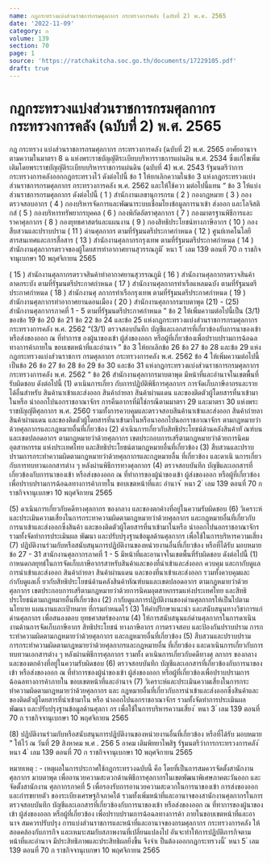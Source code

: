 ```yaml
---
name: กฎกระทรวงแบ่งส่วนราชการกรมศุลกากร กระทรวงการคลัง (ฉบับที่ 2) พ.ศ. 2565
date: '2022-11-09'
category: ก
volume: 139
section: 70
page: 1
source: 'https://ratchakitcha.soc.go.th/documents/17229105.pdf'
draft: true
---
```


# กฎกระทรวงแบ่งส่วนราชการกรมศุลกากร กระทรวงการคลัง (ฉบับที่ 2) พ.ศ. 2565

กฎ กระทรวง แบ่งส่วนราชการกรมศุลกากร กระทรวงการคลัง (ฉบับที่ 2) พ.ศ. 2565 อาศัยอานาจตามความในมาตรา 8 ฉ แห่งพระราชบัญญัติระเบียบบริหารราชการแผ่นดิน พ.ศ. 2534 ซึ่งแก้ไขเพิ่มเติมโดยพระราชบัญญัติระเบียบบริหารราชการแผ่นดิน (ฉบับที่ 4) พ.ศ. 2543 รัฐมนตรีว่าการกระทรวงการคลังออกกฎกระทรวงไว้ ดังต่อไปนี้ ข้อ 1 ให้ยกเลิกความในข้อ 3 แห่งกฎกระทรวงแบ่งส่วนราชการกรมศุลกากร กระทรวงการคลัง พ.ศ. 2562 และให้ใช้ควา มต่อไปนี้แทน “ ข้อ 3 ให้แบ่งส่วนราชการกรมศุลกากร ดังต่อไปนี้ ( 1 ) สำนักงานเลขานุการกรม ( 2 ) กองกฎหมาย ( 3 ) กองตรวจสอบอากร ( 4 ) กองบริหารจัดการและพัฒนาระบบเชื่อมโยงข้อมูลการนาเข้า ส่งออก และโลจิสติกส์ ( 5 ) กองบริหารทรัพยากรบุคคล ( 6 ) กองพิกัดอัตราศุลกากร ( 7 ) กองมาตรฐานพิธีการและราคาศุลกากร ( 8 ) กองยุทธศาสตร์และแผนงาน ( 9 ) กองสิทธิประโยชน์ทางภาษีอากร ( 10 ) กองสืบสวนและปราบปราม ( 11 ) ด่านศุลกากร ตามที่รัฐมนตรีประกาศกำหนด ( 12 ) ศูนย์เทคโนโลยีสารสนเทศและการสื่อสาร ( 13 ) สำนักงานศุลกากรกรุงเทพ ตามที่รัฐมนตรีประกาศกำหนด ( 14 ) สำนักงานศุลกากรตรวจของผู้โดยสารท่าอากาศยานสุวรรณภูมิ ้ หนา 1 ่ เลม 139 ตอนที่ 70 ก ราชกิจจานุเบกษา 10 พฤศจิกายน 2565

( 15 ) สำนักงานศุลกากรตรวจสินค้าท่าอากาศยานสุวรรณภูมิ ( 16 ) สำนักงานศุลกากรตรวจสินค้าลาดกระบัง ตามที่รัฐมนตรีประกาศกำหนด ( 17 ) สำนักงานศุลกากรท่าเรือแหลมฉบัง ตามที่รัฐมนตรีประกาศกำหนด ( 18 ) สำนักงานศุ ลกากรท่าเรือกรุงเทพ ตามที่รัฐมนตรีประกาศกำหนด ( 19 ) สำนักงานศุลกากรท่าอากาศยานดอนเมือง ( 20 ) สำนักงานศุลกากรมาบตาพุด (21) - (25) สำนักงานศุลกากรภาคที่ 1 - 5 ตามที่รัฐมนตรีประกาศกำหนด ” ข้อ 2 ให้เพิ่มความต่อไปนี้เป็น (3/1) ของข้อ 19 ข้อ 20 ข้อ 21 ข้อ 22 ข้อ 24 และข้อ 25 แห่งกฎกระทรวงแบ่งส่วนราชการกรมศุลกากร กระทรวงการคลัง พ.ศ. 2562 “(3/1) ตรวจสอบบันทึก บัญชีและเอกสารที่เกี่ยวข้องกับการนาของเข้า หรือส่งของออก ณ ที่ทำการข องผู้นาของเข้า ผู้ส่งของออก หรือผู้ที่เกี่ยวข้องเพื่อปราบปรามการฉ้อฉลทางการค้าภายใน ขอบเขตหน้าที่และอำนาจ ” ข้อ 3 ให้ยกเลิกข้อ 26 ข้อ 27 ข้อ 28 และข้อ 29 แห่งกฎกระทรวงแบ่งส่วนราชการ กรมศุลกากร กระทรวงการคลัง พ.ศ. 2562 ข้อ 4 ให้เพิ่มความต่อไปนี้เป็นข้อ 26 ข้อ 27 ข้อ 28 ข้อ 29 ข้อ 30 และข้อ 31 แห่งกฎกระทรวงแบ่งส่วนราชการกรมศุลกากร กระทรวงการคลัง พ.ศ. 2562 “ ข้อ 26 สำนักงานศุลกากรมาบตาพุด มีหน้าที่และอำนาจในเขตพื้นที่รับผิดชอบ ดังต่อไปนี้ (1) ดาเนินการเกี่ยว กับการปฏิบัติพิธีการศุลกากร การจัดเก็บภาษีอากรและรายได้อื่นสำหรับ สินค้านาเข้าและส่งออก สินค้าถ่ายลา สินค้าผ่านแดน และของติดตัวผู้โดยสารที่นาเข้ามาในหรือ นำออกไปนอกราชอาณาจักร การคืนอากรที่มิใช่กรณีตามมาตรา 29 และมาตรา 30 แห่งพระราชบัญญัติศุลกากร พ.ศ. 2560 รวมทั้งการควบคุมและตรวจสอบสินค้านาเข้าและส่งออก สินค้าถ่ายลา สินค้าผ่านแดน และของติดตัวผู้โดยสารที่นาเข้ามาในหรือนาออกไปนอกราชอาณาจักร ตามกฎหมายว่าด้วยศุลกากรและกฎหมายอื่นที่เกี่ยวข้อง (2) ดำเนินการเกี่ยวกับสิทธิประโยชน์ด้านคลังสินค้าทั ณฑ์บนและเขตปลอดอากร ตามกฎหมายว่าด้วยศุลกากร เขตประกอบการเสรีตามกฎหมายว่าด้วยการนิคมอุตสาหกรรม แห่งประเทศไทย และสิทธิประโยชน์ตามกฎหมายอื่นที่เกี่ยวข้อง (3) สืบสวนและปราบปรามการกระทำความผิดตามกฎหมายว่าด้วยศุลกากรและกฎหมายอื่น ที่เกี่ยวข้อง และดาเนิ นการเกี่ยวกับการทบทวนเอกสารต่าง ๆ หลังผ่านพิธีการทางศุลกากร (4) ตรวจสอบบันทึก บัญชีและเอกสารที่เกี่ยวข้องกับการนาของเข้า หรือส่งของออก ณ ที่ทำการของผู้นำของเข้า ผู้ส่งของออก หรือผู้ที่เกี่ยวข้องเพื่อปราบปรามการฉ้อฉลทางการค้าภายใน ขอบเขตหน้าที่และ อำนาจ ้ หนา 2 ่ เลม 139 ตอนที่ 70 ก ราชกิจจานุเบกษา 10 พฤศจิกายน 2565

(5) ดาเนินการเกี่ยวกับคดีทางศุลกากร ของกลาง และของตกค้างที่อยู่ในความรับผิดชอบ (6) วิเคราะห์และประเมินความเสี่ยงในการกระทาความผิดตามกฎหมายว่าด้วยศุลกากร และกฎหมายอื่นที่เกี่ยวกับการนาเข้าและส่งออกซึ่งสินค้า และของติดตัวผู้โดยสารที่นาเข้ามาในหรือ นำออกไปนอกราชอาณาจักร รวมทั้งจัดทำการประเมินผล พัฒนา และปรับปรุงฐานข้อมูลด้านศุลกากร เพื่อใช้ในการบริหารความเสี่ยง (7) ปฏิบัติงานร่วมกับหรือสนับสนุนการปฏิบัติงานของหน่วยงานอื่นที่เกี่ยวข้อง หรือที่ได้รับ มอบหมาย ข้อ 27 - 31 สานักงานศุลกากรภาคที่ 1 - 5 มีหน้าที่และอานาจในเขตพื้นที่รับผิดชอบ ดังต่อไปนี้ (1) กาหนดกลยุทธ์ในการจัดเก็บภาษีอากรสาหรับสินค้าและของที่นำเข้าและส่งออก ควบคุม และกากับดูแลการนำเข้าและส่งออก สินค้าถ่ายลา สินค้าผ่านแดน และของที่นาเข้าและส่งออก รวมทั้งควบคุมและกำกับดูแลเกี่ ยวกับสิทธิประโยชน์ด้านคลังสินค้าทัณฑ์บนและเขตปลอดอากร ตามกฎหมายว่าด้วยศุลกากร เขตประกอบการเสรีตามกฎหมายว่าด้วยการนิคมอุตสาหกรรมแห่งประเทศไทย และสิทธิประโยชน์ตามกฎหมายอื่นที่เกี่ยวข้อง (2) กากับดูแลการปฏิบัติงานของด่านศุลกากรให้เป็นไปตามนโยบาย แผนงานและเป้าหมาย ที่กรมกำหนดไว้ (3) ให้คำปรึกษาแนะนำ และสนับสนุนทางวิชาการแก่ด่านศุลกากร เพื่อสนองตอบ ยุทธศาสตร์ของกรม (4) ให้การสนับสนุนแก่ด่านศุลกากรในการดาเนินงานด้านการจัดเก็บภาษีอากร สิทธิประโยชน์ ทางภาษีอากร การตรวจสอบ และป้องกันปราบปราม การกระทำความผิดตามกฎหมายว่าด้วยศุลกากร และกฎหมายอื่นที่เกี่ยวข้อง (5) สืบสวนและปราบปรามการกระทำความผิดตามกฎหมายว่าด้วยศุลกากรและกฎหมายอื่น ที่เกี่ยวข้อง และดาเนินการเกี่ยวกับการทบทวนเอกสารต่าง ๆ หลังผ่านพิธีการศุลกากร รวมทั้ง ดาเนินการเกี่ยวกับคดีทางศุ ลกากร ของกลาง และของตกค้างที่อยู่ในความรับผิดชอบ (6) ตรวจสอบบันทึก บัญชีและเอกสารที่เกี่ยวข้องกับการนาของเข้า หรือส่งของออก ณ ที่ทำการของผู้นำของเข้า ผู้ส่งของออก หรือผู้ที่เกี่ยวข้องเพื่อปราบปรามการฉ้อฉลทางการค้าภายใน ขอบเขตหน้าที่และอำนาจ (7) วิเคราะห์และประเมินความเสี่ยงในการกระทำความผิดตามกฎหมายว่าด้วยศุลกากร และ กฎหมายอื่นที่เกี่ยวกับการนำเข้าและส่งออกซึ่งสินค้าและของติดตัวผู้โดยสารที่นำเข้ามาใน หรือ นำออกไปนอกราชอาณาจักร รวมทั้งจัดทำการประเมินผล พัฒนา และปรับปรุงฐานข้อมูลด้านศุลกา กร เพื่อใช้ในการบริหารความเสี่ยง ้ หนา 3 ่ เลม 139 ตอนที่ 70 ก ราชกิจจานุเบกษา 10 พฤศจิกายน 2565

(8) ปฏิบัติงานร่วมกับหรือสนับสนุนการปฏิบัติงานของหน่วยงานอื่นที่เกี่ยวข้อง หรือที่ได้รับ มอบหมาย ” ให้ไว้ ณ วันที่ 29 สิงหาคม พ.ศ . 256 5 อาคม เติมพิทยาไพสิฐ รัฐมนตรีว่าการกระทรวงการคลัง ้ หนา 4 ่ เลม 139 ตอนที่ 70 ก ราชกิจจานุเบกษา 10 พฤศจิกายน 2565

หมายเหตุ : - เหตุผลในการประกาศใช้กฎกระทรวงฉบับนี้ คือ โดยที่เป็นการสมควรจัดตั้งสานักงานศุลกากร มาบตาพุด เพื่ออานวยความสะดวกด้านพิธีการศุลกากรในเขตพัฒนาพิเศษภาคตะวันออก และจัดตั้งสานักงาน ศุลกากรภาคที่ 5 เพื่อรองรับการอานวยความสะดวกในการนาของเข้า การส่งของออก และกำรขยายตัว ของระเบียงเศรษฐกิจภาคใต้ รวมทั้งเพิ่มหน้าที่และอานาจของสานักงานศุลกากรในการตรวจสอบบันทึก บัญชีและเอกสารที่เกี่ยวข้องกับการนาของเข้า หรือส่งของออก ณ ที่ทาการของผู้นาของเข้า ผู้ส่งของออก หรือผู้ที่เกี่ยวข้อง เพื่อปราบปรามการฉ้อฉลทางการค้า ภายในขอบเขตหน้าที่และอานาจ สมควรปรับปรุง การแบ่งส่วนราชการและหน้าที่และอานาจของกรมศุลกากร กระทรวงการคลัง ให้สอดคล้องกับภารกิจ และเหมาะสมกับสภาพงานที่เปลี่ยนแปลงไป อันจะทำให้การปฏิบัติภารกิจตามหน้าที่และอำนาจ มีประสิทธิภาพและประสิทธิผลยิ่งขึ้น จึงจำเ ป็นต้องออกกฎกระทรวงนี้ ้ หนา 5 ่ เลม 139 ตอนที่ 70 ก ราชกิจจานุเบกษา 10 พฤศจิกายน 2565
